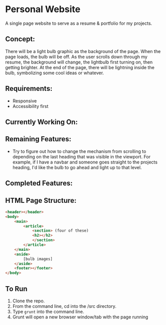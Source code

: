# Personal Website

A single page website to serve as a resume & portfolio for my projects.

## Concept:

There will be a light bulb graphic as the background of the page. When the page loads, the bulb will be off. As the user scrolls down through my resume, the background will change, the lightbulb first turning on, then getting brighter. At the end of the page, there will be lightning inside the bulb, symbolizing some cool ideas or whatever.

## Requirements:

* Responsive
* Accessibility first

## Currently Working On:



## Remaining Features:

* Try to figure out how to change the mechanism from scrolling to depending on the last heading that was visible in the viewport. For example, if I have a navbar and someone goes straight to the projects heading, I'd like the bulb to go ahead and light up to that level.

## Completed Features:


## HTML Page Structure:

```html
<header></header>
<body>
    <main>
        <article>
            <section> (four of these)
            <h2></h2>
            </section>
        </article>
    </main>
    <aside>
        [bulb images]
    </aside>
    <footer></footer>
</body>
```

## To Run

1. Clone the repo.
2. From the command line, cd into the /src directory.
3. Type ```grunt``` into the command line.
4. Grunt will open a new browser window/tab with the page running